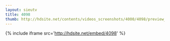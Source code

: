 ```yaml
---
layout: sieutv
title: 4098
thumb: http://hdsite.net/contents/videos_screenshots/4000/4098/preview_360p.mp4.jpg
---
```

{% include iframe src='http://hdsite.net/embed/4098' %}
 
